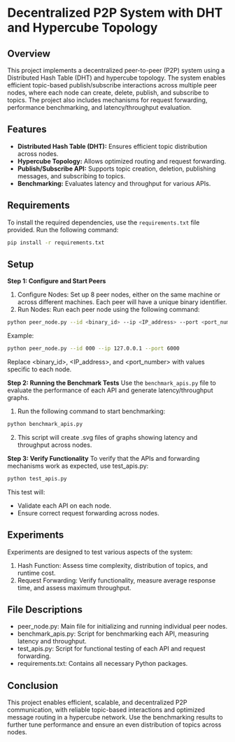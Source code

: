 # Decentralized P2P System with DHT and Hypercube Topology

## Overview
This project implements a decentralized peer-to-peer (P2P) system using a Distributed Hash Table (DHT) and hypercube topology. The system enables efficient topic-based publish/subscribe interactions across multiple peer nodes, where each node can create, delete, publish, and subscribe to topics. The project also includes mechanisms for request forwarding, performance benchmarking, and latency/throughput evaluation.

## Features
- **Distributed Hash Table (DHT):** Ensures efficient topic distribution across nodes.
- **Hypercube Topology:** Allows optimized routing and request forwarding.
- **Publish/Subscribe API:** Supports topic creation, deletion, publishing messages, and subscribing to topics.
- **Benchmarking:** Evaluates latency and throughput for various APIs.

## Requirements
To install the required dependencies, use the `requirements.txt` file provided. Run the following command:
```bash
pip install -r requirements.txt
```

## Setup
**Step 1: Configure and Start Peers**
1. Configure Nodes: Set up 8 peer nodes, either on the same machine or across different machines. Each peer will have a unique binary identifier.
2. Run Nodes: Run each peer node using the following command:
```bash
python peer_node.py --id <binary_id> --ip <IP_address> --port <port_number>
```
Example:
```bash
python peer_node.py --id 000 --ip 127.0.0.1 --port 6000
```
Replace <binary_id>, <IP_address>, and <port_number> with values specific to each node.

**Step 2: Running the Benchmark Tests**
Use the `benchmark_apis.py` file to evaluate the performance of each API and generate latency/throughput graphs.
1. Run the following command to start benchmarking:
```bash
python benchmark_apis.py
```
2. This script will create .svg files of graphs showing latency and throughput across nodes.

**Step 3: Verify Functionality**
To verify that the APIs and forwarding mechanisms work as expected, use test_apis.py:
```bash
python test_apis.py
```
This test will:
- Validate each API on each node.
- Ensure correct request forwarding across nodes.

## Experiments
Experiments are designed to test various aspects of the system:

1. Hash Function: Assess time complexity, distribution of topics, and runtime cost.
2. Request Forwarding: Verify functionality, measure average response time, and assess maximum throughput.

## File Descriptions
- peer_node.py: Main file for initializing and running individual peer nodes.
- benchmark_apis.py: Script for benchmarking each API, measuring latency and throughput.
- test_apis.py: Script for functional testing of each API and request forwarding.
- requirements.txt: Contains all necessary Python packages.

## Conclusion
This project enables efficient, scalable, and decentralized P2P communication, with reliable topic-based interactions and optimized message routing in a hypercube network. Use the benchmarking results to further tune performance and ensure an even distribution of topics across nodes.
